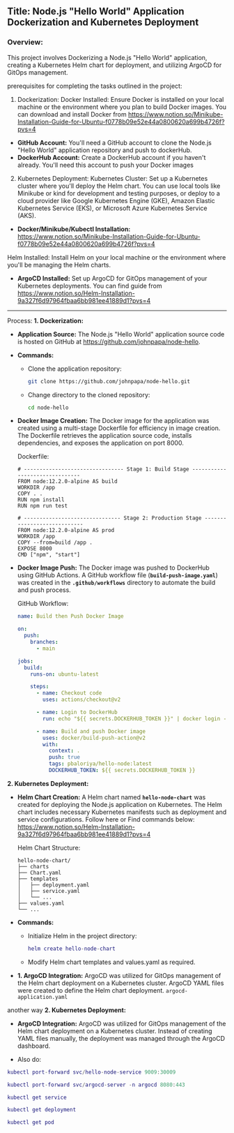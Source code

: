 ## Title: Node.js "Hello World" Application Dockerization and Kubernetes Deployment

### Overview:
This project involves Dockerizing a Node.js "Hello World" application, creating a Kubernetes Helm chart for deployment, and utilizing ArgoCD for GitOps management.

prerequisites for completing the tasks outlined in the project:

1. Dockerization:
Docker Installed: Ensure Docker is installed on your local machine or the environment where you plan to build Docker images. You can download and install Docker from https://www.notion.so/Minikube-Installation-Guide-for-Ubuntu-f0778b09e52e44a0800620a699b4726f?pvs=4
- **GitHub Account:** You'll need a GitHub account to clone the Node.js "Hello World" application repository and push to dockerHub.
- **DockerHub Account:** Create a DockerHub account if you haven't already. You'll need this account to push your Docker images

2. Kubernetes Deployment:
Kubernetes Cluster: Set up a Kubernetes cluster where you'll deploy the Helm chart. You can use local tools like Minikube or kind for development and testing purposes, or deploy to a cloud provider like Google Kubernetes Engine (GKE), Amazon Elastic Kubernetes Service (EKS), or Microsoft Azure Kubernetes Service (AKS).
- **Docker/Minikube/Kubectl Installation:** https://www.notion.so/Minikube-Installation-Guide-for-Ubuntu-f0778b09e52e44a0800620a699b4726f?pvs=4

Helm Installed: Install Helm on your local machine or the environment where you'll be managing the Helm charts.
- **ArgoCD Installed:** Set up ArgoCD for GitOps management of your Kubernetes deployments.
You can find guide from https://www.notion.so/Helm-Installation-9a327f6d97964fbaa6bb981ee41889d1?pvs=4 

-----------------------------------------------------------------------------------------------------
Process:
**1. Dockerization:**

- **Application Source:** The Node.js "Hello World" application source code is hosted on GitHub at https://github.com/johnpapa/node-hello.
- **Commands:**
    - Clone the application repository:
        
        ```bash
        git clone https://github.com/johnpapa/node-hello.git
        ```
        
    - Change directory to the cloned repository:
        
        ```bash
        cd node-hello
        ```
        
- **Docker Image Creation:** The Docker image for the application was created using a multi-stage Dockerfile for efficiency in image creation. The Dockerfile retrieves the application source code, installs dependencies, and exposes the application on port 8000.
    
    Dockerfile:
    
    ```
    # -------------------------------- Stage 1: Build Stage -------------------------------
    FROM node:12.2.0-alpine AS build
    WORKDIR /app
    COPY . .
    RUN npm install
    RUN npm run test
    
    # ------------------------------- Stage 2: Production Stage ----------------------------
    FROM node:12.2.0-alpine AS prod
    WORKDIR /app
    COPY --from=build /app .
    EXPOSE 8000
    CMD ["npm", "start"]
    
    ```
    
- **Docker Image Push:** The Docker image was pushed to DockerHub using GitHub Actions. A GitHub workflow file (**`build-push-image.yaml`**) was created in the **`.github/workflows`** directory to automate the build and push process.
    
    GitHub Workflow:
    
    ```yaml
    name: Build then Push Docker Image
    
    on:
      push:
        branches:
          - main
    
    jobs:
      build:
        runs-on: ubuntu-latest
    
        steps:
          - name: Checkout code
            uses: actions/checkout@v2
    
          - name: Login to DockerHub
            run: echo "${{ secrets.DOCKERHUB_TOKEN }}" | docker login -u ${{ secrets.DOCKER_USERNAME }} --password-stdin
    
          - name: Build and push Docker image
            uses: docker/build-push-action@v2
            with:
              context: .
              push: true
              tags: pbaloriya/hello-node:latest
              DOCKERHUB_TOKEN: ${{ secrets.DOCKERHUB_TOKEN }}
    
    ```
    

**2. Kubernetes Deployment:**

- **Helm Chart Creation:** A Helm chart named **`hello-node-chart`** was created for deploying the Node.js application on Kubernetes. The Helm chart includes necessary Kubernetes manifests such as deployment and service configurations. Follow here or Find commands below: https://www.notion.so/Helm-Installation-9a327f6d97964fbaa6bb981ee41889d1?pvs=4
    
    Helm Chart Structure:
    
    ```
    hello-node-chart/
    ├── charts
    ├── Chart.yaml
    ├── templates
    │   ├── deployment.yaml
    │   ├── service.yaml
    │   └── ...
    ├── values.yaml
    └── ...
    
    ```
    
- **Commands:**
    - Initialize Helm in the project directory:
        
        ```lua
        helm create hello-node-chart
        
        ```
        
    - Modify Helm chart templates and values.yaml as required.
- **1. ArgoCD Integration:** ArgoCD was utilized for GitOps management of the Helm chart deployment on a Kubernetes cluster. ArgoCD YAML files were created to define the Helm chart deployment. 
  ``` argocd-application.yaml ```

another way
**2. Kubernetes Deployment:**
- **ArgoCD Integration:** ArgoCD was utilized for GitOps management of the Helm chart deployment on a Kubernetes cluster. Instead of creating YAML files manually, the deployment was managed through the ArgoCD dashboard.

- Also do:
 ```lua 
 kubectl port-forward svc/hello-node-service 9009:30009 
 ```
 ```lua 
 kubectl port-forward svc/argocd-server -n argocd 8080:443
 ```
 ```lua 
 kubectl get service
 ```
 ```lua 
 kubectl get deployment
 ```
 ```lua 
 kubectl get pod
 ```


